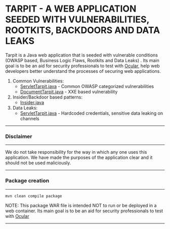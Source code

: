 # TARPIT - A WEB APPLICATION SEEDED WITH VULNERABILITIES, ROOTKITS, BACKDOORS AND DATA LEAKS

Tarpit is a Java web application that is seeded with vulnerable conditions (OWASP based, Business Logic Flaws, Rootkits and Data Leaks) . Its main goal is to be an aid for security professionals to test with [Ocular](https://ocular.shiftleft.io), help web developers better understand the processes of securing web applications.

1. Common Vulnerabilities:
      * [ServletTarpit.java](https://github.com/conikeec/tarpit/blob/master/src/main/java/io/shiftleft/tarpit/SecuredServlet.java) - Common OWASP categorized vulnerabilities 
      * [DocumentTarpit.java](https://github.com/conikeec/tarpit/blob/master/src/main/java/io/shiftleft/tarpit/DocumentTarpit.java) - XXE based vulnerability
2. Insider/Backdoor based patterns:
      * [Insider.java](https://github.com/conikeec/tarpit/blob/master/src/main/java/io/shiftleft/tarpit/Insider.java)
3. Data Leaks:
      * [ServletTarpit.java](https://github.com/conikeec/tarpit/blob/master/src/main/java/io/shiftleft/tarpit/SecuredServlet.java) - Hardcoded credentials, sensitive data leaking on channels 

- - -

### Disclaimer

- - -

We do not take responsibility for the way in which any one uses this application. We have made the purposes of the application clear and it should not be used maliciously.

- - -

### Package creation

- - -

`mvn clean compile package`

NOTE: This package WAR file is intended NOT to run or be deployed in a web container. Its main goal is to be an aid for security professionals to test with [Ocular](https://ocular.shiftleft.io)

- - -
